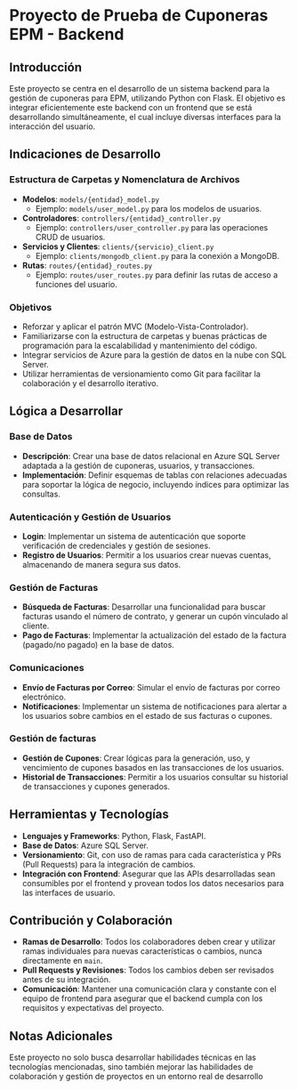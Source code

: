 # Proyecto de Prueba de Cuponeras EPM - Backend

## Introducción

Este proyecto se centra en el desarrollo de un sistema backend para la gestión de cuponeras para EPM, utilizando Python con Flask. El objetivo es integrar eficientemente este backend con un frontend que se está desarrollando simultáneamente, el cual incluye diversas interfaces para la interacción del usuario.

## Indicaciones de Desarrollo

### Estructura de Carpetas y Nomenclatura de Archivos

- **Modelos**: `models/{entidad}_model.py`
  - Ejemplo: `models/user_model.py` para los modelos de usuarios.
- **Controladores**: `controllers/{entidad}_controller.py`
  - Ejemplo: `controllers/user_controller.py` para las operaciones CRUD de usuarios.
- **Servicios y Clientes**: `clients/{servicio}_client.py`
  - Ejemplo: `clients/mongodb_client.py` para la conexión a MongoDB.
- **Rutas**: `routes/{entidad}_routes.py`
  - Ejemplo: `routes/user_routes.py` para definir las rutas de acceso a funciones del usuario.

### Objetivos

- Reforzar y aplicar el patrón MVC (Modelo-Vista-Controlador).
- Familiarizarse con la estructura de carpetas y buenas prácticas de programación para la escalabilidad y mantenimiento del código.
- Integrar servicios de Azure para la gestión de datos en la nube con SQL Server.
- Utilizar herramientas de versionamiento como Git para facilitar la colaboración y el desarrollo iterativo.

## Lógica a Desarrollar

### Base de Datos

- **Descripción**: Crear una base de datos relacional en Azure SQL Server adaptada a la gestión de cuponeras, usuarios, y transacciones.
- **Implementación**: Definir esquemas de tablas con relaciones adecuadas para soportar la lógica de negocio, incluyendo índices para optimizar las consultas.

### Autenticación y Gestión de Usuarios

- **Login**: Implementar un sistema de autenticación que soporte verificación de credenciales y gestión de sesiones.
- **Registro de Usuarios**: Permitir a los usuarios crear nuevas cuentas, almacenando de manera segura sus datos.

### Gestión de Facturas

- **Búsqueda de Facturas**: Desarrollar una funcionalidad para buscar facturas usando el número de contrato, y generar un cupón vinculado al cliente.
- **Pago de Facturas**: Implementar la actualización del estado de la factura (pagado/no pagado) en la base de datos.

### Comunicaciones

- **Envío de Facturas por Correo**: Simular el envío de facturas por correo electrónico.
- **Notificaciones**: Implementar un sistema de notificaciones para alertar a los usuarios sobre cambios en el estado de sus facturas o cupones.

### Gestión de facturas

- **Gestión de Cupones**: Crear lógicas para la generación, uso, y vencimiento de cupones basados en las transacciones de los usuarios.
- **Historial de Transacciones**: Permitir a los usuarios consultar su historial de transacciones y cupones generados.

## Herramientas y Tecnologías

- **Lenguajes y Frameworks**: Python, Flask, FastAPI.
- **Base de Datos**: Azure SQL Server.
- **Versionamiento**: Git, con uso de ramas para cada característica y PRs (Pull Requests) para la integración de cambios.
- **Integración con Frontend**: Asegurar que las APIs desarrolladas sean consumibles por el frontend y provean todos los datos necesarios para las interfaces de usuario.

## Contribución y Colaboración

- **Ramas de Desarrollo**: Todos los colaboradores deben crear y utilizar ramas individuales para nuevas características o cambios, nunca directamente en `main`.
- **Pull Requests y Revisiones**: Todos los cambios deben ser revisados antes de su integración.
- **Comunicación**: Mantener una comunicación clara y constante con el equipo de frontend para asegurar que el backend cumpla con los requisitos y expectativas del proyecto.

## Notas Adicionales

Este proyecto no solo busca desarrollar habilidades técnicas en las tecnologías mencionadas, sino también mejorar las habilidades de colaboración y gestión de proyectos en un entorno real de desarrollo
